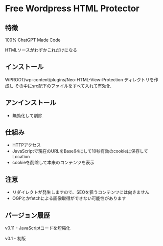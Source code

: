 # Free Wordpress HTML Protector

## 特徴
100% ChatGPT Made Code

HTMLソースがわずかこれだけになる

 <script> document.cookie="encoded_url=Lw==;max-age=10;path=/"; var encodedUrl="Lw==",decodedUrl=atob(encodedUrl); window.location.href=decodedUrl; </script>

## インストール
WPROOT/wp-content/plugins/Neo-HTML-View-Protection ディレクトリを作成し
その中にsrc配下のファイルをすべて入れて有効化

## アンインストール
- 無効化して削除

## 仕組み
- HTTPアクセス
- JavaScriptで現在のURLをBase64にして10秒有効のcookieに保存してLocation
- cookieを削除して本来のコンテンツを表示

## 注意
- リダイレクトが発生しますので、SEOを狙うコンテンツには向きません
- OGPとかfetchによる画像取得ができない可能性があります

## バージョン履歴
v0.11 - JavaScriptコードを短縮化

v0.1 - 初版
